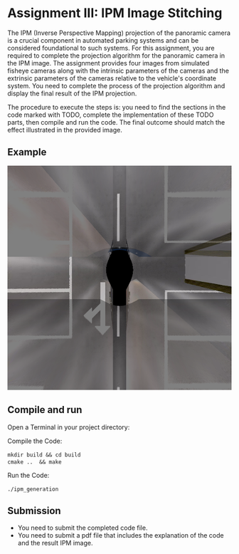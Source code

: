 # Assignment III: IPM Image Stitching

The IPM (Inverse Perspective Mapping) projection of the panoramic camera is a crucial component in automated parking systems and can be considered foundational to such systems. For this assignment, you are required to complete the projection algorithm for the panoramic camera in the IPM image. The assignment provides four images from simulated fisheye cameras along with the intrinsic parameters of the cameras and the extrinsic parameters of the cameras relative to the vehicle's coordinate system. You need to complete the process of the projection algorithm and display the final result of the IPM projection.

The procedure to execute the steps is: you need to find the sections in the code marked with TODO, complete the implementation of these TODO parts, then compile and run the code. The final outcome should match the effect illustrated in the provided image.


## Example

![IPM Projection Example](./ipm_result.png)

## Compile and run 
Open a Terminal in your project directory:

Compile the Code:  

    mkdir build && cd build  
    cmake ..  && make  

Run the Code:

    ./ipm_generation

## Submission 
- You need to submit the completed code file.
- You need to submit a pdf file that includes the explanation of the code and the result IPM image.
